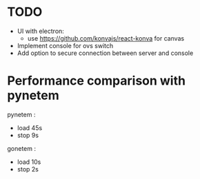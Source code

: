 
# TODO

- UI with electron:
  - use https://github.com/konvajs/react-konva for canvas
- Implement console for ovs switch
- Add option to secure connection between server and console

# Performance comparison with pynetem

pynetem :

- load 45s
- stop 9s

gonetem :

- load 10s
- stop 2s
